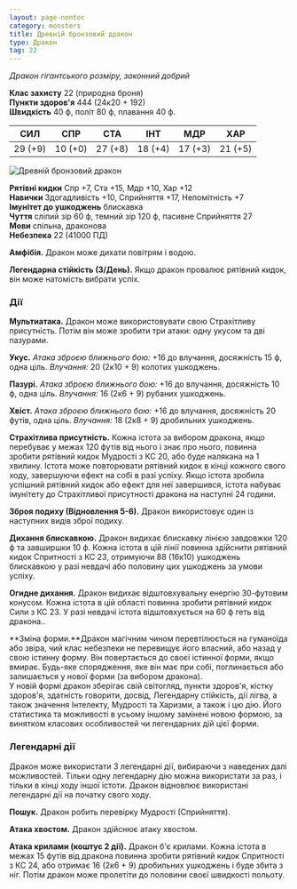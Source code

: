 ```yaml
---
layout: page-nontoc
category: monsters
title: Древній бронзовий дракон
type: Дракон
tag: 22
---
```


_Дракон гігантського розміру, законний добрий_

**Клас захисту** 22 (природна броня)    
**Пункти здоров'я** 444 (24к20 + 192)    
**Швидкість** 40 ф, політ 80 ф, плавання 40 ф.

| СИЛ     | СПР     | СТА     | ІНТ     | МДР     | ХАР     |
| ------- | ------- | ------- | ------- | ------- | ------- |
| 29 (+9) | 10 (+0) | 27 (+8) | 18 (+4) | 17 (+3) | 21 (+5) |

![Древній бронзовий дракон](https://www.dndbeyond.com/avatars/thumbnails/30782/503/1000/1000/638061964458445076.png)

**Рятівні кидки** Спр +7, Ста +15, Мдр +10, Хар +12    
**Навички** Здогадливість +10, Сприйняття +17, Непомітність +7    
**Імунітет до ушкоджень** блискавка    
**Чуття** сліпий зір 60 ф, темний зір 120 ф, пасивне Сприйняття 27    
**Мови** спільна, драконова    
**Небезпека** 22 (41000 ПД)

**Амфібія.** Дракон може дихати повітрям і водою.    

**Легендарна стійкість (3/День).** Якщо дракон провалює рятівний кидок, він може натомість вибрати успіх.

### Дії
**Мультиатака.** Дракон може використовувати свою Страхітливу присутність. Потім він може зробити три атаки: одну укусом та дві пазурами.    

**Укус.** _Атака зброєю ближнього бою:_ +16 до влучання, досяжність 15 ф, одна ціль. _Влучання:_ 20 (2к10 + 9) колотих ушкоджень.    

**Пазурі.** _Атака зброєю ближнього бою:_ +16 до влучання, досяжність 10 ф, одна ціль. _Влучання:_ 16 (2к6 + 9) рубаних ушкоджень.    

**Хвіст.** _Атака зброєю ближнього бою:_ +16 до влучання, досяжність 20 футів, одна ціль. _Влучання:_ 18 (2к8 + 9) дробильних ушкоджень.    

**Страхітлива присутність.** Кожна істота за вибором дракона, якщо перебуває у межах 120 футів від нього і знає про нього, повинна зробити рятівний кидок Мудрості з КС 20, або буде налякана на 1 хвилину. Істота може повторювати рятівний кидок в кінці кожного свого ходу, завершуючи ефект на собі в разі успіху. Якщо істота зробила успішний рятівний кидок або ефект для неї завершився, істота набуває імунітету до Страхітливої присутності дракона на наступні 24 години.    

**Зброя подиху (Відновлення 5-6).** Дракон використовує один із наступних видів зброї подиху.    

**Дихання блискавкою.** Дракон видихає блискавку лінією завдовжки 120 ф та завширшки 10 ф. Кожна істота в цій лінії повинна здійснити рятівний кидок Спритності з КС 23, отримуючи 88 (16к10) ушкоджень блискавкою у разі невдачі або половину цих ушкоджень за умови успіху.    

**Огидне дихання.** Дракон видихає відштовхувальну енергію 30-футовим конусом. Кожна істота в цій області повинна зробити рятівний кидок Сили з КС 23. У разі невдачі істота відштовхується на 60 ф геть від дракона..    

**Зміна форми.**Дракон магічним чином перевтілюється на гуманоїда або звіра, чий клас небезпеки не перевищує його власний, або назад у свою істинну форму. Він повертається до своєї істинної форми, якщо вмирає. Будь-яке спорядження, яке він має при собі, поглинається або залишається у нової форми (за вибором дракона).    
У новій формі дракон зберігає свій світогляд, пункти здоров'я, кістку здоров'я, здатність говорити, досвід, Легендарну стійкість, дії лігва, а також значення Інтелекту, Мудрості та Харизми, а також і цю дію. Його статистика та можливості в усьому іншому замінені новою формою, за винятком класових особливостей чи легендарних дій цієї форми.

### Легендарні дії
Дракон може використати 3 легендарні дії, вибираючи з наведених далі можливостей. Тільки одну легендарну дію можна використати за раз, і тільки в кінці ходу іншої істоти. Дракон відновлює використані легендарні дії на початку свого ходу.    

**Пошук.** Дракон робить перевірку Мудрості (Сприйняття).    

**Атака хвостом.** Дракон здійснює атаку хвостом.    

**Атака крилами (коштує 2 дії).** Дракон б'є крилами. Кожна істота в межах 15 футів від дракона повинна зробити рятівний кидок Спритності з КС 24, або отримає 16 (2к6 + 9) дробильних ушкоджень і буде збита з ніг. Потім дракон може пролетіти до половини своєї швидкості польоту.
